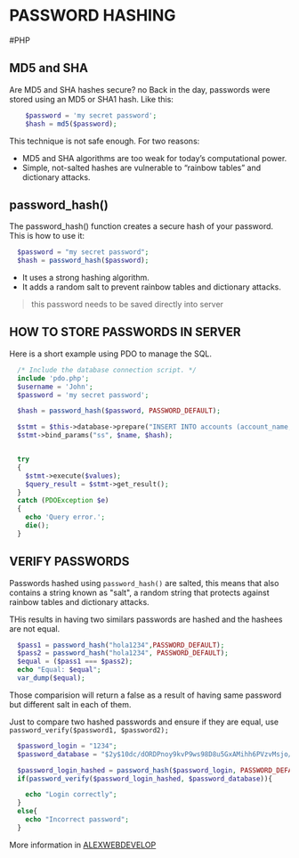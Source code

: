 # PASSWORD HASHING
#PHP 
## MD5 and SHA

Are MD5 and SHA hashes secure? no
Back in the day, passwords were stored using an MD5 or SHA1 hash.
Like this:

```php
    $password = 'my secret password';
    $hash = md5($password);
```

This technique is not safe enough.
For two reasons:
*   MD5 and SHA algorithms are too weak for today’s computational power.
*   Simple, not-salted hashes are vulnerable to “rainbow tables” and dictionary attacks.

## password_hash()

The password_hash() function creates a secure hash of your password.
This is how to use it:

```php
  $password = "my secret password";
  $hash = password_hash($password);
```

*    It uses a strong hashing algorithm.
*    It adds a random salt to prevent rainbow tables and dictionary attacks.

>  this password needs to be saved directly into server

## HOW TO STORE PASSWORDS IN SERVER

Here is a short example using PDO to manage the SQL.

```php
  /* Include the database connection script. */
  include 'pdo.php';
  $username = 'John';
  $password = 'my secret password';

  $hash = password_hash($password, PASSWORD_DEFAULT);

  $stmt = $this->database->prepare("INSERT INTO accounts (account_name, account_passwd) VALUES (?, ?)");
  $stmt->bind_params("ss", $name, $hash);


  try
  {
    $stmt->execute($values);
    $query_result = $stmt->get_result();
  }
  catch (PDOException $e)
  {
    echo 'Query error.';
    die();
  }
```


## VERIFY PASSWORDS

Passwords hashed using ```password_hash()``` are salted, this means that also contains a string known as "salt", a random string that protects against rainbow tables and dictionary attacks. 

THis results in having two similars passwords are hashed and the hashees are not equal. 

```php
  $pass1 = password_hash("hola1234",PASSWORD_DEFAULT); 
  $pass2 = password_hash("hola1234", PASSWORD_DEFAULT); 
  $equal = ($pass1 === $pass2); 
  echo "Equal: $equal"; 
  var_dump($equal); 
```
Those comparision will return a false as a result of having same password but different salt in each of them. 

Just to compare two hashed passwords and ensure if they are equal, use ```password_verify($password1, $password2);```

```php
  $password_login = "1234"; 
  $password_database = "$2y$10dc/dORDPnoy9kvP9ws98D8u5GxAMihh6PVzvMsjo/fqLovmD//5PUa"; 

  $password_login_hashed = password_hash($password_login, PASSWORD_DEFAULT); 
  if(password_verify($password_login_hashed, $password_database)){

    echo "Login correctly"; 
  }
  else{
    echo "Incorrect password"; 
  }
```


More information in [ALEXWEBDEVELOP](https://alexwebdevelop.com/php-password-hashing/)